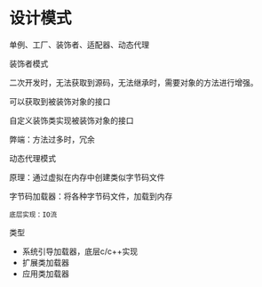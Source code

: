 # 设计模式

单例、工厂、装饰者、适配器、动态代理

装饰者模式

二次开发时，无法获取到源码，无法继承时，需要对象的方法进行增强。

可以获取到被装饰对象的接口

自定义装饰类实现被装饰对象的接口

弊端：方法过多时，冗余


动态代理模式

原理：通过虚拟在内存中创建类似字节码文件

字节码加载器：将各种字节码文件，加载到内存
	
	底层实现：IO流

类型 

- 系统引导加载器，底层c/c++实现
- 扩展类加载器
- 应用类加载器